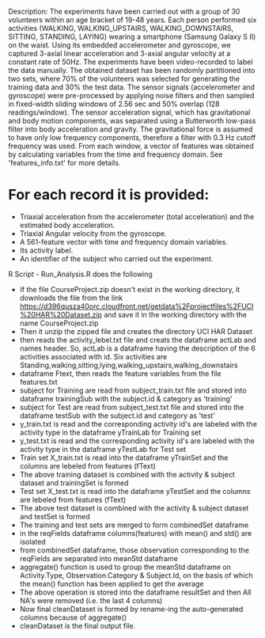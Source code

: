 Description:
The experiments have been carried out with a group of 30 volunteers within an age bracket of 19-48 years. Each person performed six activities (WALKING, WALKING_UPSTAIRS, WALKING_DOWNSTAIRS, SITTING, STANDING, LAYING) wearing a smartphone (Samsung Galaxy S II) on the waist. Using its embedded accelerometer and gyroscope, we captured 3-axial linear acceleration and 3-axial angular velocity at a constant rate of 50Hz. The experiments have been video-recorded to label the data manually. The obtained dataset has been randomly partitioned into two sets, where 70% of the volunteers was selected for generating the training data and 30% the test data. 
The sensor signals (accelerometer and gyroscope) were pre-processed by applying noise filters and then sampled in fixed-width sliding windows of 2.56 sec and 50% overlap (128 readings/window). The sensor acceleration signal, which has gravitational and body motion components, was separated using a Butterworth low-pass filter into body acceleration and gravity. The gravitational force is assumed to have only low frequency components, therefore a filter with 0.3 Hz cutoff frequency was used. From each window, a vector of features was obtained by calculating variables from the time and frequency domain. See 'features_info.txt' for more details. 

For each record it is provided:
======================================

- Triaxial acceleration from the accelerometer (total acceleration) and the estimated body acceleration.
- Triaxial Angular velocity from the gyroscope. 
- A 561-feature vector with time and frequency domain variables. 
- Its activity label. 
- An identifier of the subject who carried out the experiment.

R Script - Run_Analysis.R does the following
- If the file CourseProject.zip doesn't exist in the working directory, it downloads the file from the link
   https://d396qusza40orc.cloudfront.net/getdata%2Fprojectfiles%2FUCI%20HAR%20Dataset.zip
   and save it in the working directory with the name CourseProject.zip
- Then it unzip the zipped file and creates the directory UCI HAR Dataset
- then reads the activity_lebel.txt file and creats the dataframe actLab and names header.
  So, actLab is a dataframe having the description of the 6 activities associated with id. Six activities are
   Standing,walking,sitting,lying,walking_upstairs,walking_downstairs
- dataframe Ftext, then reads the feature variables from the file features.txt
- subject for Training are read from subject_train.txt file and stored into dataframe trainingSub with the subject.id & category as 'training'
- subject for Test are read from subject_test.txt file and stored into the dataframe testSub with the subject.id and category as 'test'
- y_train.txt is read and the corresponding activity id's are labeled with the activity type in the dataframe yTrainLab for Training set
- y_test.txt is read and the corresponding activity id's are labeled with the activity type in the dataframe yTestLab for Test set
- Train set X_train.txt is read into the dataframe yTrainSet and the columns are lebeled from features (fText)
- The above training dataset is combined with the activity & subject dataset and trainingSet is formed
- Test set X_test.txt is read into the dataframe yTestSet and the columns are lebeled from features (fText)
- The above test dataset is combined with the activity & subject dataset and testSet is formed
- The training and test sets are merged to form combinedSet dataframe
- in the reqFields dataframe columns(features) with mean() and std() are isolated
- from combinedSet dataframe, those observation corresponding to the reqFields are separated into meanStd dataframe
- aggregate() function is used to group the meanStd dataframe on Activity.Type, Observation.Category & Subject.Id, on the basis of which the mean() function has been applied to get the average
- The above operation is stored into the dataframe resultSet and then All NA's were removed (i.e. the last 4 columns)
- Now final cleanDataset is formed by rename-ing the auto-generated columns because of aggregate()
- cleanDataset is the final output file.

